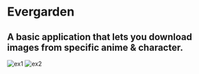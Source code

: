 # Evergarden
## A basic application that lets you download images from specific anime & character.

![ex1](https://github.com/ZeyaTsu/evergarden/assets/43354103/82115bd9-4571-49f9-b6b3-8d935e04de3d)
![ex2](https://github.com/ZeyaTsu/evergarden/assets/43354103/c07ac3f4-4028-401e-8048-cebbd79aa88e)
